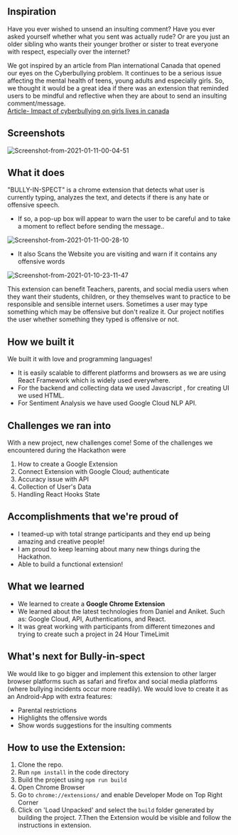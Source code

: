 ## Inspiration
Have you ever wished to unsend an insulting comment? Have you ever asked yourself whether what you sent was actually rude? Or are you just an older sibling who wants their younger brother or sister to treat everyone with respect, especially over the internet? <br>

We got inspired by an article  from Plan international Canada that opened our eyes on the Cyberbullying problem. It continues to be a serious issue affecting the mental health of teens, young adults and especially girls. So, we thought it would be a great idea if there was an extension that reminded users to be mindful and reflective when they are about to send an insulting comment/message. <br>
 [Article- Impact of cyberbullying on girls lives in canada](https://stories.plancanada.ca/data-reveals-impact-of-cyberbullying-on-girls-lives-in-canada/)

## Screenshots



<img src="https://i.ibb.co/t4VqXp0/Screenshot-from-2021-01-11-00-04-51.png" alt="Screenshot-from-2021-01-11-00-04-51" border="0">



## What it does

"BULLY-IN-SPECT" is a chrome extension that detects what user is currently typing, analyzes the text, and detects if there is any hate or offensive speech.

* If so, a pop-up box will appear to warn the user to be careful and to take a moment to reflect before sending the message..

<img src="https://i.ibb.co/SvqYrmR/Screenshot-from-2021-01-11-00-28-10.png" alt="Screenshot-from-2021-01-11-00-28-10" border="0">


* It also Scans the Website you are visiting and warn if it contains any offensive words

<img src="https://i.ibb.co/rbH4hBm/Screenshot-from-2021-01-10-23-11-47.png" alt="Screenshot-from-2021-01-10-23-11-47" border="0">

This extension can benefit Teachers, parents, and social media users when they want their students, children, or they themselves want to practice to be responsible and sensible internet users.
Sometimes a user may type something which may be offensive but don't realize it. Our project notifies the user whether something they typed is offensive or not.

## How we built it
We built it with love and programming languages!
* It is easily scalable to different platforms and browsers as we are using React Framework which is widely used everywhere. 
* For the backend and collecting data we used Javascript , for creating UI we used HTML. 
* For Sentiment Analysis we have used Google Cloud NLP API.


## Challenges we ran into

With a new project, new challenges come!
Some of the challenges we encountered during the Hackathon were
1. How to create a Google Extension
2. Connect Extension with Google Cloud; authenticate
3. Accuracy issue with API
4. Collection of User's Data
5. Handling React Hooks State

## Accomplishments that we're proud of

- I teamed-up with total strange participants and they end up being amazing and creative people!
- I am proud to keep learning about many new things during the Hackathon.
- Able to build a functional extension!


## What we learned

- We learned to create a **Google Chrome Extension**
- We learned about the latest technologies from Daniel and Aniket. Such as: Google Cloud, API, Authentications, and React.
- It was great working with participants from different timezones and trying to create such a project in 24 Hour TimeLimit

## What's next for Bully-in-spect

We would like to go bigger and implement this extension to other larger browser platforms such as safari and firefox and social media platforms (where bullying incidents occur more readily). We would love to create it as an Android-App with extra features:

- Parental restrictions
- Highlights the offensive words
- Show words suggestions for the insulting comments

## How to use the Extension:
1. Clone the repo.
2. Run `npm install` in the code directory
3. Build the project using `npm run build`
4. Open Chrome Browser
5. Go to `chrome://extensions/` and enable Developer Mode on Top Right Corner
6. Click on 'Load Unpacked' and select the `build` folder generated by building the project.
7.Then the Extension would be visible and follow the instructions in extension.




